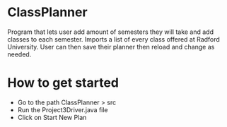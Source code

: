 # ClassPlanner
Program that lets user add amount of semesters they will take and add classes to each semester.  Imports a list of every class offered at Radford University. User can then save their planner then reload and change as needed.

# How to get started
* Go to the path ClassPlanner > src
* Run the Project3Driver.java file
* Click on Start New Plan
